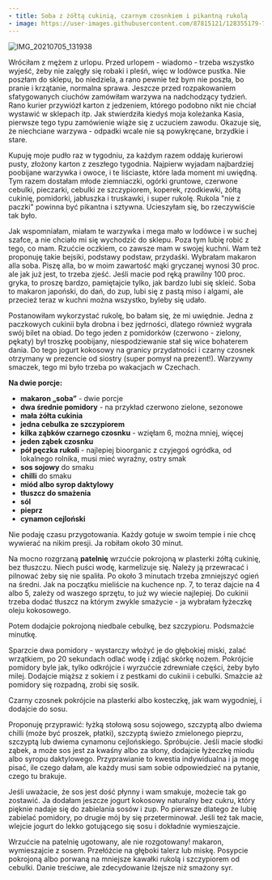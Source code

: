 ```yaml
---
- title: Soba z żółtą cukinią, czarnym czosnkiem i pikantną rukolą
- image: https://user-images.githubusercontent.com/87815121/128355179-76fe2432-b775-4d09-8266-f81f821f9b44.jpeg
---
```


![IMG_20210705_131938](https://user-images.githubusercontent.com/87815121/128355179-76fe2432-b775-4d09-8266-f81f821f9b44.jpeg)

Wróciłam z mężem z urlopu. Przed urlopem - wiadomo - trzeba wszystko wyjeść, żeby nie zalęgły się robaki i pleśń, więc w lodówce pustka. Nie poszłam do sklepu, 
bo niedziela, a rano pewnie też bym nie poszła, bo pranie i krzątanie, normalna sprawa. Jeszcze przed rozpakowaniem sfatygowanych ciuchów zamówiłam warzywa na nadchodzący
tydzień. Rano kurier przywiózł karton z jedzeniem, którego podobno nikt nie chciał wystawić w sklepach itp. Jak stwierdziła kiedyś moja koleżanka Kasia, 
pierwsze tego typu zamówienie wiąże się z uczuciem zawodu. Okazuje się, że niechciane warzywa - odpadki wcale nie są powykręcane, brzydkie i stare. 

Kupuję moje pudło raz w tygodniu, za każdym razem oddaję kurierowi pusty, złożony karton z zeszłego tygodnia. Najpierw wyjadam najbardziej poobijane warzywka i owoce, 
i te liściaste, które lada moment mi uwiędną. Tym razem dostałam młode ziemniaczki, ogórki gruntowe, czerwone cebulki, pieczarki, cebulki ze szczypiorem, koperek, rzodkiewki,
żółtą cukinię, pomidorki, jabłuszka i truskawki, i super rukolę. Rukola "nie z paczki" powinna być pikantna i sztywna. Ucieszyłam się, bo rzeczywiście tak było. 

Jak wspomniałam, miałam te warzywka i mega mało w lodówce i w suchej szafce, a nie chciało mi się wychodzić do sklepu. Poza tym lubię robić z tego, co mam. 
Rzućcie oczkiem, co zawsze mam w swojej kuchni. Wam też proponuję takie bejsiki, podstawy podstaw, przydaśki. Wybrałam makaron alla soba. Piszę alla, 
bo w moim zawartość mąki gryczanej wynosi 30 proc. ale jak już jest, to trzeba zjeść. Jeśli macie pod ręką prawilny 100 proc. gryka, to proszę bardzo, 
pamiętajcie tylko, jak bardzo lubi się skleić. Soba to makaron japoński, do dań, do zup, lubi się z pastą miso i algami, ale przecież teraz w kuchni można wszystko,
byleby się udało.

Postanowiłam wykorzystać rukolę, bo bałam się, że mi uwiędnie. Jedna z paczkowych cukinii była drobna i bez jędrności, dlatego również wygrała swój bilet na obiad. 
Do tego jeden z pomidorków (czerwono - zielony, pękaty) był troszkę poobijany, niespodziewanie stał się wice bohaterem dania. Do tego jogurt kokosowy na granicy 
przydatności i czarny czosnek otrzymany w prezencie od siostry (super pomysł na prezent!). Warzywny smaczek, tego mi było trzeba po wakacjach w Czechach. 

**Na dwie porcje:**

- **makaron „soba”** - dwie porcje
- **dwa średnie pomidory** - na przykład czerwono zielone, sezonowe
- **mała żółta cukinia**
- **jedna cebulka ze szczypiorem**
- **kilka ząbków czarnego czosnku** - wzięłam 6, można mniej, więcej
- **jeden ząbek czosnku**  
- **pół pęczka rukoli** - najlepiej bioorganic z czyjegoś ogródka, od lokalnego rolnika, musi mieć wyraźny, ostry smak
- **sos sojowy** do smaku
- **chilli** do smaku
- **miód albo syrop daktylowy**
- **tłuszcz do smażenia**
- **sól**
- **pieprz**
- **cynamon cejloński**

Nie podaję czasu przygotowania. Każdy gotuje w swoim tempie i nie chcę wywierać na nikim presji. Ja robiłam około 30 minut. 

Na mocno rozgrzaną **patelnię** wrzućcie pokrojoną w plasterki żółtą cukinię, bez tłuszczu. Niech puści wodę, karmelizuje się. Należy ją przewracać
i pilnować żeby się nie spaliła. Po około 3 minutach trzeba zmniejszyć ogień na średni. Jak na początku mieliście na kuchence np. 7, to teraz dajcie na 4 albo 5, 
zależy od waszego sprzętu, to już wy wiecie najlepiej. Do cukinii trzeba dodać tłuszcz na którym zwykle smażycie - ja wybrałam łyżeczkę oleju kokosowego. 

Potem dodajcie pokrojoną niedbale cebulkę, bez szczypioru. Podsmażcie minutkę. 

Sparzcie dwa pomidory - wystarczy włożyć je do głębokiej miski, zalać wrzątkiem, po 20 sekundach odlać wodę i zdjąć skórkę nożem. Pokrójcie pomidory byle jak, 
tylko odkrójcie i wyrzućcie zdrewniałe części, żeby było milej. Dodajcie miąższ z sokiem i z pestkami do cukinii i cebulki. Smażcie aż pomidory się rozpadną, 
zrobi się sosik. 

Czarny czosnek pokrójcie na plasterki albo kosteczkę, jak wam wygodniej, i dodajcie do sosu. 

Proponuję przyprawić: łyżką stołową sosu sojowego, szczyptą albo dwiema chilli (może być proszek, płatki), szczyptą świeżo zmielonego pieprzu, szczyptą lub dwiema cynamonu 
cejlońskiego. Spróbujcie. Jeśli macie słodki ząbek, a może sos jest za kwaśny albo za słony, dodajcie łyżeczkę miodu albo syropu daktylowego. Przyprawianie to kwestia indywidualna 
i ja mogę pisać, ile czego dałam, ale każdy musi sam sobie odpowiedzieć na pytanie, czego tu brakuje. 

Jeśli uważacie, że sos jest dość płynny i wam smakuje, możecie tak go zostawić. Ja dodałam jeszcze jogurt kokosowy naturalny bez cukru, który pięknie nadaje się do zabielania sosów i zup. 
Po pierwsze dlatego że lubię zabielać pomidory, po drugie mój by się przeterminował. Jeśli też tak macie, wlejcie jogurt do lekko gotującego się sosu i dokładnie wymieszajcie. 

Wrzućcie na patelnię ugotowany, ale nie rozgotowany! makaron, wymieszajcie z sosem. Przełóżcie na głęboki talerz lub miskę. Posypcie pokrojoną albo porwaną na mniejsze kawałki rukolą 
i szczypiorem od cebulki. Danie treściwe, ale zdecydowanie lżejsze niż smażony syr. 
